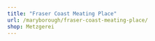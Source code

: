 ```yaml
---
title: "Fraser Coast Meating Place"
url: /maryborough/fraser-coast-meating-place/
shop: Metzgerei
---
```

